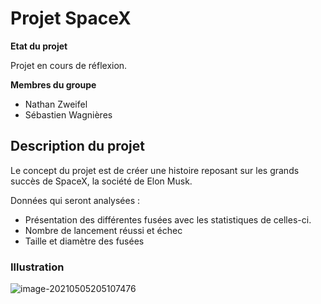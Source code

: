 # **Projet SpaceX**

**Etat du projet**

Projet en cours de réflexion.

**Membres du groupe** 

- Nathan Zweifel
- Sébastien Wagnières

## Description du projet

Le concept du projet est de créer une histoire reposant sur les grands succès de SpaceX, la société de Elon Musk.

Données qui seront analysées :

- Présentation des différentes fusées avec les statistiques de celles-ci.
- Nombre de lancement réussi et échec
- Taille et diamètre des fusées

### Illustration

![image-20210505205107476](C:\Users\sebwa\AppData\Roaming\Typora\typora-user-images\image-20210505205107476.png)

